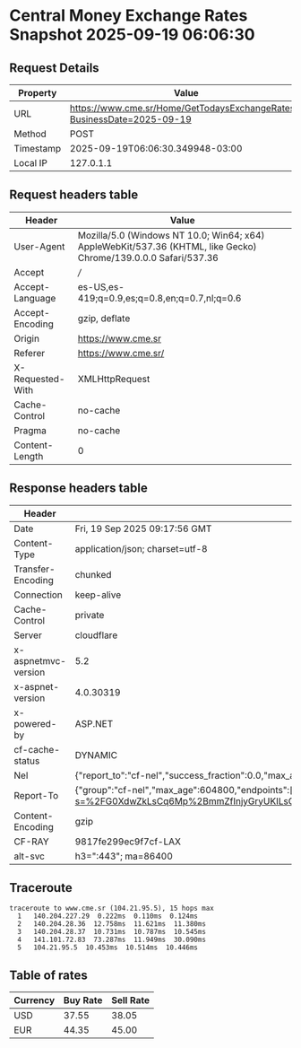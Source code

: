 # Central Money Exchange Rates Snapshot 2025-09-19 06:06:30
## Request Details

| Property | Value |
|----------|-------|
| URL | https://www.cme.sr/Home/GetTodaysExchangeRates/?BusinessDate=2025-09-19 |
| Method | POST |
| Timestamp | 2025-09-19T06:06:30.349948-03:00 |
| Local IP | 127.0.1.1 |
    
## Request headers table

| Header | Value |
|--------|-------|
| User-Agent | Mozilla/5.0 (Windows NT 10.0; Win64; x64) AppleWebKit/537.36 (KHTML, like Gecko) Chrome/139.0.0.0 Safari/537.36 |
| Accept | */* |
| Accept-Language | es-US,es-419;q=0.9,es;q=0.8,en;q=0.7,nl;q=0.6 |
| Accept-Encoding | gzip, deflate |
| Origin | https://www.cme.sr |
| Referer | https://www.cme.sr/ |
| X-Requested-With | XMLHttpRequest |
| Cache-Control | no-cache |
| Pragma | no-cache |
| Content-Length | 0 |

    
## Response headers table
| Header | Value |
|--------|-------|
| Date | Fri, 19 Sep 2025 09:17:56 GMT |
| Content-Type | application/json; charset=utf-8 |
| Transfer-Encoding | chunked |
| Connection | keep-alive |
| Cache-Control | private |
| Server | cloudflare |
| x-aspnetmvc-version | 5.2 |
| x-aspnet-version | 4.0.30319 |
| x-powered-by | ASP.NET |
| cf-cache-status | DYNAMIC |
| Nel | {"report_to":"cf-nel","success_fraction":0.0,"max_age":604800} |
| Report-To | {"group":"cf-nel","max_age":604800,"endpoints":[{"url":"https://a.nel.cloudflare.com/report/v4?s=%2FG0XdwZkLsCq6Mp%2BmmZfInjyGryUKILsGuamSK7ay5Kb%2BRBI7MR%2BvnMCSIv2qS3NbcafwQViSGAQNyu%2BOhISEsq8RKqbAe3otlM%3D"}]} |
| Content-Encoding | gzip |
| CF-RAY | 9817fe299ec9f7cf-LAX |
| alt-svc | h3=":443"; ma=86400 |

## Traceroute 

```
traceroute to www.cme.sr (104.21.95.5), 15 hops max
  1   140.204.227.29  0.222ms  0.110ms  0.124ms 
  2   140.204.28.36  12.758ms  11.621ms  11.380ms 
  3   140.204.28.37  10.731ms  10.787ms  10.545ms 
  4   141.101.72.83  73.287ms  11.949ms  30.090ms 
  5   104.21.95.5  10.453ms  10.514ms  10.446ms 

```


## Table of rates

| Currency | Buy Rate | Sell Rate |
|----------|----------|-----------|
| USD | 37.55 | 38.05 |
| EUR | 44.35 | 45.00 |
